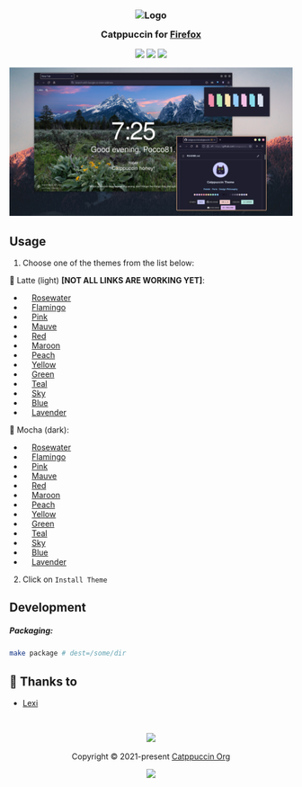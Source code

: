 <h3 align="center">
	<img src="https://raw.githubusercontent.com/catppuccin/catppuccin/main/assets/logos/exports/1544x1544_circle.png" width="100" alt="Logo"/><br/>
	<img src="https://raw.githubusercontent.com/catppuccin/catppuccin/main/assets/misc/transparent.png" height="30" width="0px"/>
	Catppuccin for <a href="https://www.mozilla.org/en-US/firefox/">Firefox</a>
	<img src="https://raw.githubusercontent.com/catppuccin/catppuccin/main/assets/misc/transparent.png" height="30" width="0px"/>
</h3>

<p align="center">
    <a href="https://github.com/catppuccin/firefox/stargazers"><img src="https://img.shields.io/github/stars/catppuccin/firefox?colorA=363a4f&colorB=b7bdf8&style=for-the-badge style=for-the-badgestyle=for-the-badge"></a>
    <a href="https://github.com/catppuccin/firefox/issues"><img src="https://img.shields.io/github/issues/catppuccin/firefox?colorA=363a4f&colorB=f5a97f&style=for-the-badge"></a>
    <a href="https://github.com/catppuccin/firefox/contributors"><img src="https://img.shields.io/github/contributors/catppuccin/firefox?colorA=363a4f&colorB=a6da95&style=for-the-badge"></a>
</p>

<p align="center">
  <img src="assets/preview.png"/>
</p>

## Usage

1. Choose one of the themes from the list below:

🐑 Latte (light) **[NOT ALL LINKS ARE WORKING YET]**:
  - <img src="https://raw.githubusercontent.com/catppuccin/catppuccin/main/assets/palette/circles/latte_rosewater.png" height="12" width="12"/> [Rosewater](https://addons.mozilla.org/en-US/firefox/addon/catppuccin-latte-rosewater/)
  - <img src="https://raw.githubusercontent.com/catppuccin/catppuccin/main/assets/palette/circles/latte_flamingo.png" height="12" width="12"/> [Flamingo](https://addons.mozilla.org/en-US/firefox/addon/catppuccin-latte-flamingo/)
  - <img src="https://raw.githubusercontent.com/catppuccin/catppuccin/main/assets/palette/circles/latte_pink.png" height="12" width="12"/> [Pink](https://addons.mozilla.org/en-US/firefox/addon/catppuccin-latte-pink/)
  - <img src="https://raw.githubusercontent.com/catppuccin/catppuccin/main/assets/palette/circles/latte_mauve.png" height="12" width="12"/> [Mauve](https://addons.mozilla.org/en-US/firefox/addon/catppuccin-latte-mauve/)
  - <img src="https://raw.githubusercontent.com/catppuccin/catppuccin/main/assets/palette/circles/latte_red.png" height="12" width="12"/> [Red](https://addons.mozilla.org/en-US/firefox/addon/catppuccin-latte-red/)
  - <img src="https://raw.githubusercontent.com/catppuccin/catppuccin/main/assets/palette/circles/latte_maroon.png" height="12" width="12"/> [Maroon](https://addons.mozilla.org/en-US/firefox/addon/catppuccin-latte-maroon/)
  - <img src="https://raw.githubusercontent.com/catppuccin/catppuccin/main/assets/palette/circles/latte_peach.png" height="12" width="12"/> [Peach](https://addons.mozilla.org/en-US/firefox/addon/catppuccin-latte-peach/)
  - <img src="https://raw.githubusercontent.com/catppuccin/catppuccin/main/assets/palette/circles/latte_yellow.png" height="12" width="12"/> [Yellow](https://addons.mozilla.org/en-US/firefox/addon/catppuccin-latte-yellow/)
  - <img src="https://raw.githubusercontent.com/catppuccin/catppuccin/main/assets/palette/circles/latte_green.png" height="12" width="12"/> [Green](https://addons.mozilla.org/en-US/firefox/addon/catppuccin-latte-green/)
  - <img src="https://raw.githubusercontent.com/catppuccin/catppuccin/main/assets/palette/circles/latte_teal.png" height="12" width="12"/> [Teal](https://addons.mozilla.org/en-US/firefox/addon/catppuccin-latte-teal/)
  - <img src="https://raw.githubusercontent.com/catppuccin/catppuccin/main/assets/palette/circles/latte_sky.png" height="12" width="12"/> [Sky](https://addons.mozilla.org/en-US/firefox/addon/catppuccin-latte-sky/)
  - <img src="https://raw.githubusercontent.com/catppuccin/catppuccin/main/assets/palette/circles/latte_blue.png" height="12" width="12"/> [Blue](https://addons.mozilla.org/en-US/firefox/addon/catppuccin-latte-blue/)
  - <img src="https://raw.githubusercontent.com/catppuccin/catppuccin/main/assets/palette/circles/latte_lavender.png" height="12" width="12"/> [Lavender](https://addons.mozilla.org/en-US/firefox/addon/catppuccin-latte-lavender/)

🌿 Mocha (dark):
  - <img src="https://raw.githubusercontent.com/catppuccin/catppuccin/main/assets/palette/circles/mocha_rosewater.png" height="12" width="12"/> [Rosewater](https://addons.mozilla.org/en-US/firefox/addon/catppuccin-mocha-rosewater/)
  - <img src="https://raw.githubusercontent.com/catppuccin/catppuccin/main/assets/palette/circles/mocha_flamingo.png" height="12" width="12"/> [Flamingo](https://addons.mozilla.org/en-US/firefox/addon/catppuccin-mocha-flamingo/)
  - <img src="https://raw.githubusercontent.com/catppuccin/catppuccin/main/assets/palette/circles/mocha_pink.png" height="12" width="12"/> [Pink](https://addons.mozilla.org/en-US/firefox/addon/catppuccin-mocha-pink/)
  - <img src="https://raw.githubusercontent.com/catppuccin/catppuccin/main/assets/palette/circles/mocha_mauve.png" height="12" width="12"/> [Mauve](https://addons.mozilla.org/en-US/firefox/addon/catppuccin-mocha-mauve/)
  - <img src="https://raw.githubusercontent.com/catppuccin/catppuccin/main/assets/palette/circles/mocha_red.png" height="12" width="12"/> [Red](https://addons.mozilla.org/en-US/firefox/addon/catppuccin-mocha-red/)
  - <img src="https://raw.githubusercontent.com/catppuccin/catppuccin/main/assets/palette/circles/mocha_maroon.png" height="12" width="12"/> [Maroon](https://addons.mozilla.org/en-US/firefox/addon/catppuccin-mocha-maroon/)
  - <img src="https://raw.githubusercontent.com/catppuccin/catppuccin/main/assets/palette/circles/mocha_peach.png" height="12" width="12"/> [Peach](https://addons.mozilla.org/en-US/firefox/addon/catppuccin-mocha-peach/)
  - <img src="https://raw.githubusercontent.com/catppuccin/catppuccin/main/assets/palette/circles/mocha_yellow.png" height="12" width="12"/> [Yellow](https://addons.mozilla.org/en-US/firefox/addon/catppuccin-mocha-yellow/)
  - <img src="https://raw.githubusercontent.com/catppuccin/catppuccin/main/assets/palette/circles/mocha_green.png" height="12" width="12"/> [Green](https://addons.mozilla.org/en-US/firefox/addon/catppuccin-mocha-green/)
  - <img src="https://raw.githubusercontent.com/catppuccin/catppuccin/main/assets/palette/circles/mocha_teal.png" height="12" width="12"/> [Teal](https://addons.mozilla.org/en-US/firefox/addon/catppuccin-mocha-teal/)
  - <img src="https://raw.githubusercontent.com/catppuccin/catppuccin/main/assets/palette/circles/mocha_sky.png" height="12" width="12"/> [Sky](https://addons.mozilla.org/en-US/firefox/addon/catppuccin-mocha-sky/)
  - <img src="https://raw.githubusercontent.com/catppuccin/catppuccin/main/assets/palette/circles/mocha_blue.png" height="12" width="12"/> [Blue](https://addons.mozilla.org/en-US/firefox/addon/catppuccin-mocha-blue/)
  - <img src="https://raw.githubusercontent.com/catppuccin/catppuccin/main/assets/palette/circles/mocha_lavender.png" height="12" width="12"/> [Lavender](https://addons.mozilla.org/en-US/firefox/addon/catppuccin-mocha-lavender/)

2. Click on `Install Theme`

## Development

##### Packaging:

```bash
make package # dest=/some/dir
```

## 💝 Thanks to

-   [Lexi](https://github.com/ShyyLexi)

&nbsp;

<p align="center"><img src="https://raw.githubusercontent.com/catppuccin/catppuccin/main/assets/footers/gray0_ctp_on_line.svg?sanitize=true" /></p>
<p align="center">Copyright &copy; 2021-present <a href="https://github.com/catppuccin" target="_blank">Catppuccin Org</a>
<p align="center"><a href="https://github.com/catppuccin/catppuccin/blob/main/LICENSE"><img src="https://img.shields.io/static/v1.svg?style=for-the-badge&label=License&message=MIT&logoColor=d9e0ee&colorA=363a4f&colorB=b7bdf8"/></a></p>
